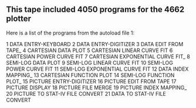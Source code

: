 This tape included 4050 programs for the 4662 plotter
------
Here is a list of the programs from the autoload file 1:

 1      DATA ENTRY-KEYBOARD 
 2      DATA ENTRY-DIGITIZER 
 3      DATA EDIT FROM TAPE_
 4      CARTESIAN DATA PLOT
 5      CARTESIAN LINEAR CURVE FIT
 6      CARTESIAN POWER CURVE FIT
 7      CARTESIAN EXPONENTIAL CURVE FIT_
 8      SEMI-LOG DATA PLOT
 9      SEMI-LOG LINEAR CURVE FIT
10      SEMI-LOG POWER CURVE FIT
11      SEMI-LOG EXPONENTIAL CURVE FIT
12      DATA INDEX MAPPING_
13      CARTESIAN FUNCTION PLOT
14      SEMI-LOG FUNCTION PLOT_
15      PICTURE ENTRY-DIGITIZER
16      PICTURE EDIT FROM TAPE
17      PICTURE DISPLAY
18      PICTURE FILE MERGE
19      PICTURE INDEX MAPPING_
20      PICTURE TO STAT-IV FILE CONVERT
21      DATA TO STAT-IV FILE CONVERT
